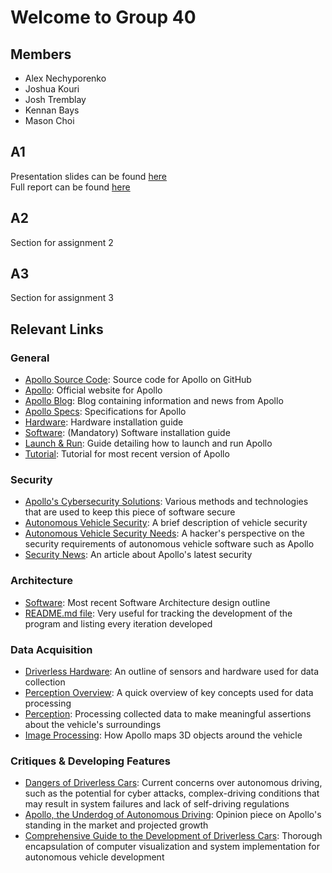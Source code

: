 # Welcome to Group 40

## Members
- Alex Nechyporenko
- Joshua Kouri
- Josh Tremblay
- Kennan Bays
- Mason Choi

## A1
Presentation slides can be found [here](A1/a1_presentation.pdf) <br>
Full report can be found [here](A1/a1_report.pdf)

## A2
Section for assignment 2

## A3
Section for assignment 3

## Relevant Links

### General
- [Apollo Source Code](https://github.com/ApolloAuto/apollo): Source code for Apollo on GitHub
- [Apollo](https://apollo.auto/): Official website for Apollo
- [Apollo Blog](https://medium.com/apollo-auto): Blog containing information and news from Apollo
- [Apollo Specs](https://github.com/ApolloAuto/apollo/tree/master/docs/specs): Specifications for Apollo
- [Hardware](https://github.com/ApolloAuto/apollo/blob/master/docs/quickstart/apollo_3_5_hardware_system_installation_guide.md): Hardware installation guide
- [Software](https://github.com/ApolloAuto/apollo/blob/master/docs/quickstart/apollo_software_installation_guide.md): (Mandatory) Software installation guide
- [Launch & Run](https://github.com/ApolloAuto/apollo/blob/master/docs/howto/how_to_launch_and_run_apollo.md): Guide detailing how to launch and run Apollo
- [Tutorial](https://github.com/ApolloAuto/apollo/blob/master/docs/technical_tutorial/apollo_5.5_technical_tutorial.md): Tutorial for most recent version of Apollo

### Security
- [Apollo's Cybersecurity Solutions](https://apollo.auto/platform/security.html): Various methods and technologies that are used to keep this piece of software secure
- [Autonomous Vehicle Security](https://www.cisa.gov/autonomous-vehicle-security): A brief description of vehicle security
- [Autonomous Vehicle Security Needs](https://securityintelligence.com/posts/autonomous-car-security-hackers-perspective/): A hacker's perspective on the security requirements of autonomous vehicle software such as Apollo
- [Security News](https://inf.news/en/auto/0fd3a2aac718d068c3fe570e54829ebc.html): An article about Apollo's latest security

### Architecture
- [Software](https://github.com/ApolloAuto/apollo/blob/master/docs/specs/Apollo_5.5_Software_Architecture.md): Most recent Software Architecture design outline
- [README.md file](https://github.com/ApolloAuto/apollo/blob/master/README.md#architecture): Very useful for tracking the development of the program and listing every iteration developed

### Data Acquisition
- [Driverless Hardware](https://github.com/ApolloAuto/apollo/blob/master/docs/specs/README.md#apollo-hardware-development-platform): An outline of sensors and hardware used for data collection
- [Perception Overview](https://apollo.auto/platform/perception.html): A quick overview of key concepts used for data processing
- [Perception](https://github.com/ApolloAuto/apollo/blob/master/docs/specs/perception_apollo_5.0.md): Processing collected data to make meaningful assertions about the vehicle's surroundings
- [Image Processing](https://github.com/ApolloAuto/apollo/blob/master/docs/specs/3d_obstacle_perception.md): How Apollo maps 3D objects around the vehicle

### Critiques & Developing Features
- [Dangers of Driverless Cars](https://www.natlawreview.com/article/dangers-driverless-cars): Current concerns over autonomous driving, such as the potential for cyber attacks, complex-driving conditions that may result in system failures and lack of self-driving regulations
- [Apollo, the Underdog of Autonomous Driving](https://www.televisory.com/blogs/-/blogs/baidu-s-apollo-the-underdog-of-autonomous-driving-platform): Opinion piece on Apollo's standing in the market and projected growth
- [Comprehensive Guide to the Development of Driverless Cars](https://apollo.auto/platform/simulation.html): Thorough encapsulation of computer visualization and system implementation for autonomous vehicle development


